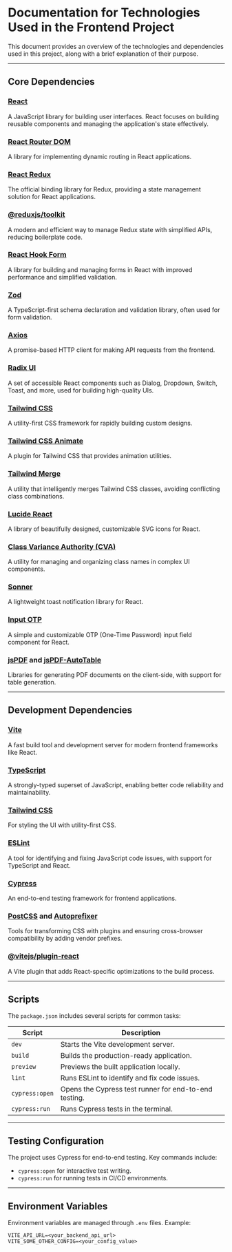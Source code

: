 # Documentation for Technologies Used in the Frontend Project

This document provides an overview of the technologies and dependencies used in this project, along with a brief explanation of their purpose.

---

## Core Dependencies

### [React](https://reactjs.org/)

A JavaScript library for building user interfaces. React focuses on building reusable components and managing the application's state effectively.

### [React Router DOM](https://reactrouter.com/)

A library for implementing dynamic routing in React applications.

### [React Redux](https://react-redux.js.org/)

The official binding library for Redux, providing a state management solution for React applications.

### [@reduxjs/toolkit](https://redux-toolkit.js.org/)

A modern and efficient way to manage Redux state with simplified APIs, reducing boilerplate code.

### [React Hook Form](https://react-hook-form.com/)

A library for building and managing forms in React with improved performance and simplified validation.

### [Zod](https://zod.dev/)

A TypeScript-first schema declaration and validation library, often used for form validation.

### [Axios](https://axios-http.com/)

A promise-based HTTP client for making API requests from the frontend.

### [Radix UI](https://www.radix-ui.com/)

A set of accessible React components such as Dialog, Dropdown, Switch, Toast, and more, used for building high-quality UIs.

### [Tailwind CSS](https://tailwindcss.com/)

A utility-first CSS framework for rapidly building custom designs.

### [Tailwind CSS Animate](https://github.com/joe-bell/tailwindcss-animate)

A plugin for Tailwind CSS that provides animation utilities.

### [Tailwind Merge](https://github.com/dcastil/tailwind-merge)

A utility that intelligently merges Tailwind CSS classes, avoiding conflicting class combinations.

### [Lucide React](https://lucide.dev/)

A library of beautifully designed, customizable SVG icons for React.

### [Class Variance Authority (CVA)](https://github.com/joe-bell/cva)

A utility for managing and organizing class names in complex UI components.

### [Sonner](https://github.com/emilkowalski/sonner)

A lightweight toast notification library for React.

### [Input OTP](https://github.com/viveknayyar/input-otp)

A simple and customizable OTP (One-Time Password) input field component for React.

### [jsPDF](https://github.com/parallax/jsPDF) and [jsPDF-AutoTable](https://github.com/simonbengtsson/jsPDF-AutoTable)

Libraries for generating PDF documents on the client-side, with support for table generation.

---

## Development Dependencies

### [Vite](https://vitejs.dev/)

A fast build tool and development server for modern frontend frameworks like React.

### [TypeScript](https://www.typescriptlang.org/)

A strongly-typed superset of JavaScript, enabling better code reliability and maintainability.

### [Tailwind CSS](https://tailwindcss.com/)

For styling the UI with utility-first CSS.

### [ESLint](https://eslint.org/)

A tool for identifying and fixing JavaScript code issues, with support for TypeScript and React.

### [Cypress](https://www.cypress.io/)

An end-to-end testing framework for frontend applications.

### [PostCSS](https://postcss.org/) and [Autoprefixer](https://github.com/postcss/autoprefixer)

Tools for transforming CSS with plugins and ensuring cross-browser compatibility by adding vendor prefixes.

### [@vitejs/plugin-react](https://vitejs.dev/plugins/)

A Vite plugin that adds React-specific optimizations to the build process.

---

## Scripts

The `package.json` includes several scripts for common tasks:

| Script         | Description                                           |
| -------------- | ----------------------------------------------------- |
| `dev`          | Starts the Vite development server.                   |
| `build`        | Builds the production-ready application.              |
| `preview`      | Previews the built application locally.               |
| `lint`         | Runs ESLint to identify and fix code issues.          |
| `cypress:open` | Opens the Cypress test runner for end-to-end testing. |
| `cypress:run`  | Runs Cypress tests in the terminal.                   |

---

## Testing Configuration

The project uses Cypress for end-to-end testing. Key commands include:

- `cypress:open` for interactive test writing.
- `cypress:run` for running tests in CI/CD environments.

---

## Environment Variables

Environment variables are managed through `.env` files. Example:

```env
VITE_API_URL=<your_backend_api_url>
VITE_SOME_OTHER_CONFIG=<your_config_value>
```
